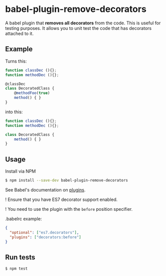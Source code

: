 # babel-plugin-remove-decorators
A babel plugin that **removes all decorators** from the code.
This is useful for testing purposes. It allows you to unit test the code that has decorators attached to it.

## Example
Turns this:

```javascript
function classDec (){};
function methodDec (){};

@classDec
class DecoratedClass {
    @methodFoo(true)
    method() { }
}
```

into this:

```js
function classDec (){};
function methodDec (){};

class DecoratedClass {
    method() { }
}
```


## Usage
Install via NPM
```bash
$ npm install --save-dev babel-plugin-remove-decorators
```

See Babel's documentation on [plugins](https://babeljs.io/docs/advanced/plugins/#usage).

! Ensure that you have ES7 decorator support enabled.

! You need to use the plugin with the `before` position specifier.

.babelrc example:
```json
{
  "optional": ["es7.decorators"],
  "plugins": ["decorators:before"]
}

```

## Run tests
```bash
$ npm test
```
